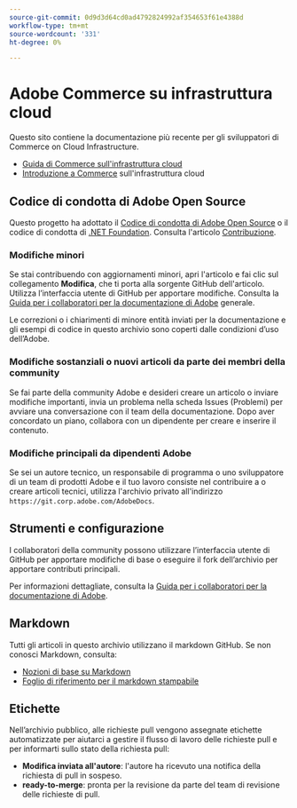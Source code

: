 ```yaml
---
source-git-commit: 0d9d3d64cd0ad4792824992af354653f61e4388d
workflow-type: tm+mt
source-wordcount: '331'
ht-degree: 0%

---
```

# Adobe Commerce su infrastruttura cloud

Questo sito contiene la documentazione più recente per gli sviluppatori di Commerce on Cloud Infrastructure.

- [Guida di Commerce sull&#39;infrastruttura cloud](https://experienceleague.adobe.com/docs/commerce-on-cloud/user-guide/overview.html?lang=it)
- [Introduzione a Commerce](https://experienceleague.adobe.com/docs/commerce-on-cloud/start/overview.html?lang=it) sull&#39;infrastruttura cloud

## Codice di condotta di Adobe Open Source

Questo progetto ha adottato il [Codice di condotta di Adobe Open Source](code-of-conduct.md) o il codice di condotta di [.NET Foundation](https://dotnetfoundation.org/about/policies/code-of-conduct).
Consulta l&#39;articolo [Contribuzione](contributing.md).

### Modifiche minori

Se stai contribuendo con aggiornamenti minori, apri l&#39;articolo e fai clic sul collegamento **Modifica**, che ti porta alla sorgente GitHub dell&#39;articolo. Utilizza l’interfaccia utente di GitHub per apportare modifiche. Consulta la [Guida per i collaboratori per la documentazione di Adobe](https://experienceleague.adobe.com/docs/contributor/contributor-guide/introduction.html?lang=it) generale.

Le correzioni o i chiarimenti di minore entità inviati per la documentazione e gli esempi di codice in questo archivio sono coperti dalle condizioni d’uso dell’Adobe.

### Modifiche sostanziali o nuovi articoli da parte dei membri della community

Se fai parte della community Adobe e desideri creare un articolo o inviare modifiche importanti, invia un problema nella scheda Issues (Problemi) per avviare una conversazione con il team della documentazione. Dopo aver concordato un piano, collabora con un dipendente per creare e inserire il contenuto.

### Modifiche principali da dipendenti Adobe

Se sei un autore tecnico, un responsabile di programma o uno sviluppatore di un team di prodotti Adobe e il tuo lavoro consiste nel contribuire a o creare articoli tecnici, utilizza l&#39;archivio privato all&#39;indirizzo `https://git.corp.adobe.com/AdobeDocs`.

## Strumenti e configurazione

I collaboratori della community possono utilizzare l’interfaccia utente di GitHub per apportare modifiche di base o eseguire il fork dell’archivio per apportare contributi principali.

Per informazioni dettagliate, consulta la [Guida per i collaboratori per la documentazione di Adobe](https://experienceleague.adobe.com/docs/contributor/contributor-guide/introduction.html?lang=it).

## Markdown

Tutti gli articoli in questo archivio utilizzano il markdown GitHub. Se non conosci Markdown, consulta:

- [Nozioni di base su Markdown](https://docs.github.com/en/get-started/writing-on-github/getting-started-with-writing-and-formatting-on-github/basic-writing-and-formatting-syntax)
- [Foglio di riferimento per il markdown stampabile](https://docs.github.com/en/get-started/quickstart/git-cheatsheet)

## Etichette

Nell’archivio pubblico, alle richieste pull vengono assegnate etichette automatizzate per aiutarci a gestire il flusso di lavoro delle richieste pull e per informarti sullo stato della richiesta pull:

- **Modifica inviata all&#39;autore**: l&#39;autore ha ricevuto una notifica della richiesta di pull in sospeso.
- **ready-to-merge**: pronta per la revisione da parte del team di revisione delle richieste di pull.
